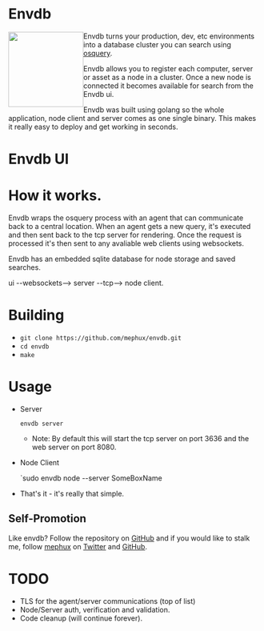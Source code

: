 # Envdb

<img style="float:left;" height="150px" width="150px" src="https://raw.githubusercontent.com/mephux/envdb/master/web/favicon.png?token=AABXASoBcBs5d1Il3UAJ9AO_B44fugr1ks5VKH7lwA%3D%3D">

Envdb turns your production, dev, etc environments into a database 
cluster you can search using [osquery](https://github.com/facebook/osquery).

Envdb allows you to register each computer, server or asset as a node in a cluster. Once a new
node is connected it becomes available for search from the Envdb ui.

Envdb was built using golang so the whole application, node client and server comes as one single binary.
This makes it really easy to deploy and get working in seconds.

# Envdb UI



# How it works.

Envdb wraps the osquery process with an agent that can communicate back to a central location.
When an agent gets a new query, it's executed and then sent back to the tcp server for rendering. Once the
request is processed it's then sent to any avaliable web clients using websockets.

Envdb has an embedded sqlite database for node storage and saved searches.

ui --websockets--> server --tcp--> node client.


# Building

  * `git clone https://github.com/mephux/envdb.git`
  * `cd envdb`
  * `make`

# Usage

  * Server

    `envdb server`

    * Note: By default this will start the tcp server on port 3636 and the web server on port 8080.

  * Node Client

    `sudo envdb node --server <ip to server> SomeBoxName

  * That's it - it's really that simple.

## Self-Promotion

Like envdb? Follow the repository on
[GitHub](https://github.com/mephux/envdb) and if
you would like to stalk me, follow [mephux](http://dweb.io/) on
[Twitter](http://twitter.com/mephux) and
[GitHub](https://github.com/mephux).

# TODO

  * TLS for the agent/server communications (top of list)
  * Node/Server auth, verification and validation.
  * Code cleanup (will continue forever).
